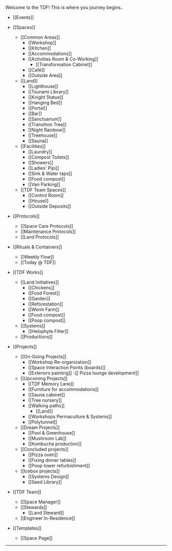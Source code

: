 
Welcome to the TDF! This is where you journey begins..

- [[Events]]

- [[Spaces]]
	- [[Common Areas]]
		- [[Workshop]]
		- [[Kitchen]]
		- [[Accommodations]]
		- [[Activities Room & Co-Working]]
			- [[Transformation Cabinet]]
		- [[Café]]
		- [[Outside Area]]
	- [[Land]]
		- [[Lighthouse]]
		- [[Tsunami Library]]
		- [[Knight Statue]]
		- [[Hanging Bed]]
		- [[Portal]]
		- [[Bar]]
		- [[Sanctuarium]]
		- [[Transition Tree]]
		- [[Night Rainbow]]
		- [[Treehouse]]
		- [[Sauna]]
	- [[Facilities]]
		- [[Laundry]]
		- [[Compost Toilets]]
		- [[Showers]]
		- [[Ladies' Pipi]]
		- [[Sink & Water taps]]
		- [[Food compost]]
		- [[Van Parking]]
	- [[TDF Team Spaces]]
		- [[Control Room]]
		- [[House]]
		- [[Outside Deposits]]

- [[Protocols]]
	- [[Space Care Protocols]]
	- [[Maintenance Protocols]]
	- [[Land Protocols]]

- [[Rituals & Containers]]
	- [[Weekly Flow]]
	- [[Today @ TDF]]

- [[TDF Works]]
	- [[Land Initiatives]]
		- [[Chickens]]
		- [[Food Forest]]
		- [[Garden]]
		- [[Reforestation]]
		- [[Worm Farm]]
		- [[Food compost]]
		- [[Poop compost]]
	- [[Systems]]
		- [[Helophyte Filter]]
	- [[Productions]]

- [[Projects]]
	- [[On-Going Projects]]
		- [[Workshop Re-organization]]
		- [[Space Interaction Points (boards)]]
		- [[Exteriors painting]]
		-[[ Pizza lounge development]]
	- [[Upcoming Projects]]
		- [[TDF Memory Lane]]
		- [[Furniture for accommodations]]
		- [[Sauna cabinet]]
		- [[Tree nursery]]
		- [[Walking paths]]
			- [[Land]]
		- [[Workshops Permaculture & Systems]]
		- [[Polytunnel]]
	- [[Dream Projects]]
		- [[Pool & Greenhouse]]
		- [[Mushroom Lab]]
		- [[Kombucha production]]
	- [[Concluded projects]]
		- [[Pizza oven]]
		- [[Fixing dinner tables]]
		- [[Poop tower refurbishment]]
	- [[Icebox projects]]
		- [[Systems Design]]
		- [[Seed Library]]

- [[TDF Team]]
	- [[Space Manager]]
	- [[Stewards]]
		- [[Land Steward]]
	- [[Engineer In-Residence]]

- [[Templates]]
	- [[Space Page]]










---
